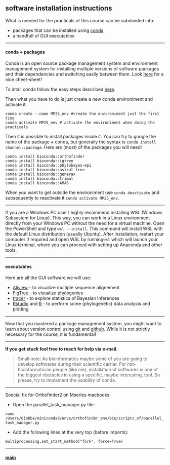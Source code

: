 ## software installation instructions


What is needed for the practicals of this course can be subdivided into:


- packages that can be installed using [conda](https://en.wikipedia.org/wiki/Conda_package_manager)
- a handfull of GUI executables


---


#### conda + packages


Conda is an open source package management system and environment management system for installing multiple versions of software packages and their dependencies and switching easily between them. Look [here](https://docs.conda.io/projects/conda/en/4.6.0/_downloads/52a95608c49671267e40c689e0bc00ca/conda-cheatsheet.pdf) for a nice cheet-sheet!


To intall conda follow the easy steps described [here](https://docs.conda.io/projects/conda/en/stable/user-guide/install/index.html).


Then what you have to do is just create a new conda environiment and activate it.


```
conda create --name MP25_env #create the environiment just the first time
conda activate MP25_env # activate the environiment when doing the practicals
```

Then it is possible to install packages inside it. You can try to google the name of the package + conda, but generally the syntax is ```conda install channel::package```. Here are (most) of the packages you will need!


```
conda install bioconda::orthofinder
conda install bioconda::iqtree
conda install bioconda::phylobayes-mpi
conda install bioconda::astral-tree
conda install bioconda::generax
conda install bioconda::trimal
conda install bioconda::AMAS
```

When you want to get outside the environiment use ```conda deactivate``` and subsequently to reactivate it ```conda activate MP25_env```.


---


If you are a Windows PC user I highly recommend installing WSL (Windows Subsystem for Linux). This way, you can work in a Linux environment directly from your Windows PC without the need for a virtual machine. Open the PowerShell and type ```wsl --install```. This command will install WSL with the default Linux distribution (usually Ubuntu). 
After installation, restart your computer if required and open WSL by running```wsl``` which will launch your Linux terminal, where you can proceed with setting up Anaconda and other tools.


---


#### executables


Here are all the GUI software we will use:

* [Aliview](https://github.com/AliView/AliView) - to visualize multiple sequence alignement
* [FigTree](http://tree.bio.ed.ac.uk/software/figtree/) - to visualize phylogenies
* [tracer](http://tree.bio.ed.ac.uk/software/tracer/) - to explore statistics of Bayesian Inferences
* [Rstudio](https://posit.co/downloads/) and [R](https://www.r-project.org/) - to perform some (phylogenetic) data analysis and plotting


---


Now that you mastered a package management system, you might want to learn about version control using [git](https://git-scm.com/) and [github](https://docs.github.com/en/get-started/start-your-journey/hello-world). While it is not strictly necessary for the course, it is fundamental!


---


**If you get stuck feel free to reach for help via e-mail.**


> Small note: As bioinformatics maybe some of you are going to develop softwares during their scientific carrier. For not-bioinformatician people (like me), installation of softwares is one of the biggest obstacles in using a specific, maybe interesting, tool. So please, try to implement the *usability* of conda.


---


Soecial fix for Orthofinder2 on Mseries macbooks: 


- Open the parallel_task_manager.py file: 

```nano /Users/Giobbe/miniconda3/envs/orthofinder_env/bin/scripts_of/parallel_task_manager.py```

- Add the following lines at the very top (before imports):

```import multiprocessing
multiprocessing.set_start_method("fork", force=True)
```


---


#### [main](https://github.com/for-giobbe/MP25)
